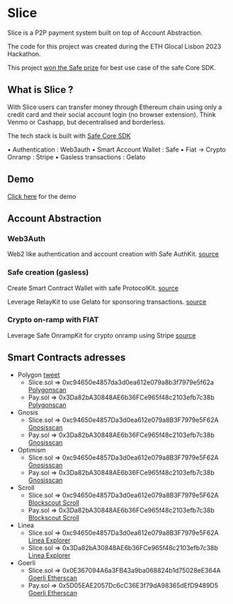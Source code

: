 # Slice

Slice is a P2P payment system built on top of Account Abstraction.

The code for this project was created during the ETH Glocal Lisbon 2023 Hackathon.

This project [won the Safe prize](https://twitter.com/safe/status/1657769388215500805?s=46) for best use case of the safe Core SDK.

## What is Slice ?

With Slice users can transfer money through Ethereum chain using only a credit card and their social account login (no browser extension).
Think Venmo or Cashapp, but decentralised and borderless.

The tech stack is built with [Safe Core SDK](https://docs.safe.global/learn/safe-core/safe-core-account-abstraction-sdk)

• Authentication : Web3auth
• Smart Account Wallet : Safe
• Fiat -> Crypto Onramp : Stripe
• Gasless transactions : Gelato

## Demo

[Click here](https://ethlisbon-vdaubry.vercel.app/) for the demo

## Account Abstraction

### Web3Auth

Web2 like authentication and account creation with Safe AuthKit. [source](https://github.com/vdaubry/ethlisbon/blob/master/frontend/components/Web3Auth.tsx#L59)

### Safe creation (gasless)

Create Smart Contract Wallet with safe ProtocolKit. [source](https://github.com/vdaubry/ethlisbon/blob/master/frontend/components/CreateSafe.tsx#L109)

Leverage RelayKit to use Gelato for sponsoring transactions. [source](https://github.com/vdaubry/ethlisbon/blob/master/frontend/components/CreateSafe.tsx#L85)

### Crypto on-ramp with FIAT

Leverage Safe OnrampKit for crypto onramp using Stripe [source](https://github.com/vdaubry/ethlisbon/blob/master/frontend/components/OnRamp.tsx#L15)

## Smart Contracts adresses

- Polygon [tweet](https://twitter.com/filmacedo/status/1657528792208777216)
  - Slice.sol => 0xc94650e4857da3d0ea612e079a8b3f7979e5f62a [Polygonscan](https://polygonscan.com/address/0xc94650e4857da3d0ea612e079a8b3f7979e5f62a)
  - Pay.sol => 0x3Da82bA30848AE6b36FCe965f48c2103efb7c38b [Polygonscan](https://polygonscan.com/address/0x3Da82bA30848AE6b36FCe965f48c2103efb7c38b)
- Gnosis
  - Slice.sol => 0xc94650e4857Da3d0ea612e079a8B3F7979e5F62A [Gnosisscan](https://gnosisscan.io/address/0xc94650e4857Da3d0ea612e079a8B3F7979e5F62A)
  - Pay.sol => 0x3Da82bA30848AE6b36FCe965f48c2103efb7c38b [Gnosisscan](https://gnosisscan.io/address/0x3Da82bA30848AE6b36FCe965f48c2103efb7c38b)
- Optimism
  - Slice.sol => 0xc94650e4857Da3d0ea612e079a8B3F7979e5F62A [Gnosisscan](https://optimistic.etherscan.io/address/0xc94650e4857Da3d0ea612e079a8B3F7979e5F62A)
  - Pay.sol => 0x3Da82bA30848AE6b36FCe965f48c2103efb7c38b [Gnosisscan](https://optimistic.etherscan.io/address/0x3Da82bA30848AE6b36FCe965f48c2103efb7c38b)
- Scroll
  - Slice.sol => 0xc94650e4857Da3d0ea612e079a8B3F7979e5F62A [Blockscout Scroll](https://blockscout.scroll.io/address/0xc94650e4857Da3d0ea612e079a8B3F7979e5F62A)
  - Pay.sol => 0x3Da82bA30848AE6b36FCe965f48c2103efb7c38b [Blockscout Scroll](https://blockscout.scroll.io/address/0x3Da82bA30848AE6b36FCe965f48c2103efb7c38b)
- Linea
  - Slice.sol => 0xc94650e4857Da3d0ea612e079a8B3F7979e5F62A [Linea Explorer](https://explorer.goerli.linea.build/address/0xc94650e4857Da3d0ea612e079a8B3F7979e5F62A)
  - Slice.sol => 0x3Da82bA30848AE6b36FCe965f48c2103efb7c38b [Linea Explorer](https://explorer.goerli.linea.build/address/0x3Da82bA30848AE6b36FCe965f48c2103efb7c38b)
- Goerli
  - Slice.sol => 0x0E367094A6a3FB43a9ba068824b1d75028eE364A [Goerli Etherscan](https://goerli.etherscan.io/address/0x0E367094A6a3FB43a9ba068824b1d75028eE364A)
  - Pay.sol => 0x5D05EAE2057Dc6cC36E3f79dA98365dEfD9489D5 [Goerli Etherscan](https://goerli.etherscan.io/address/0x5D05EAE2057Dc6cC36E3f79dA98365dEfD9489D5)
